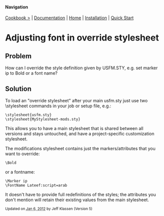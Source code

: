 #### Navigation

[Cookbook >](../README.md) | [Documentation](../documentation/README.md) | [Home](../home/README.md)  | [Installation](../installation/README.md) | [Quick Start](../quick-start/README.md)


# Adjusting font in override stylesheet


## <a name="TOC-Problem">Problem</a>


How can I override the style definition given by USFM.STY, e.g. set marker ip to Bold or a font name?

## <a name="TOC-Problem"></a><a name="TOC-Solution">Solution</a>

<a name="TOC-Solution">To load an "override stylesheet" after your main usfm.sty just use two \stylesheet commands in your job or setup file, e.g.:


```
\stylesheet{usfm.sty}
\stylesheet{MyStylesheet-mods.sty}
```


This allows you to have a main stylesheet that is shared between all versions and stays untouched, and have a project-specific customization stylesheet.

The modifications stylesheet contains just the markers/attributes that you want to override:


```
\Bold
```



or a fontname:

```
\Marker ip
\FontName Lateef:script=arab
```



It doesn't have to provide full redefinitions of the styles; the attributes you don't mention will retain their existing values from the main stylesheet.



<small>Updated on <abbr class="updated" title="2012-01-06T15:22:16.761Z">Jan 6, 2012</abbr> by <span class="author"><span class="vcard">Jeff Klassen</span> </span>(Version <span class="sites:revision">5</span>)</small>  

